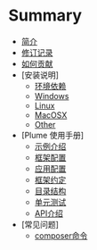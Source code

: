 # Summary

* [简介](README.md)
* [修订记录](revision.md)
* [如何贡献](contribute.md)
* [安装说明]
    * [环境依赖](install/depends)
    * [Windows](install/windows)
    * [Linux](install/linux)
    * [MacOSX](install/macosx)
    * [Other](install/other)
* [Plume 使用手册]
	* [示例介绍](plume/example)
	* [框架配置](plume/plumeconfig)
	* [应用配置](plume/appconfig)
	* [框架约定](plume/rules)
	* [目录结构](plume/structure)
	* [单元测试](plume/unittest)
	* [API介绍](plume/api)
* [常见问题]
	* [composer命令](qa/composer)